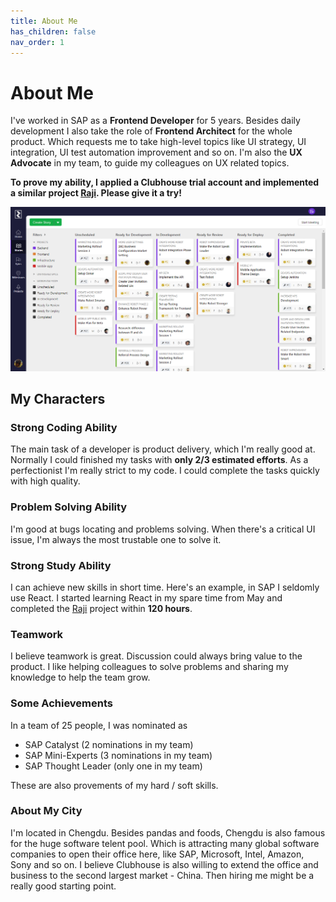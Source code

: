 ```yaml
---
title: About Me
has_children: false
nav_order: 1
---
```


# About Me
I've worked in SAP as a **Frontend Developer** for 5 years. Besides daily development I also take the role of **Frontend Architect** for the whole product. Which requests me to take high-level topics like UI strategy, UI integration, UI test automation improvement and so on. I'm also the **UX Advocate** in my team, to guide my colleagues on UX related topics.

**To prove my ability, I applied a Clubhouse trial account and implemented a similar project [Raji](https://cwang1221.github.io/docs/raji/raji.html). Please give it a try!**

![Raji](https://raw.githubusercontent.com/cwang1221/cwang1221.github.io/main/images/raji-stories.png)

## My Characters

### Strong Coding Ability
The main task of a developer is product delivery, which I'm really good at. Normally I could finished my tasks with **only 2/3 estimated efforts**. As a perfectionist I'm really strict to my code. I could complete the tasks quickly with high quality.

### Problem Solving Ability
I'm good at bugs locating and problems solving. When there's a critical UI issue, I'm always the most trustable one to solve it.

### Strong Study Ability
I can achieve new skills in short time. Here's an example, in SAP I seldomly use React. I started learning React in my spare time from May and completed the [Raji](https://cwang1221.github.io/docs/raji/raji.html) project within **120 hours**.

### Teamwork
I believe teamwork is great. Discussion could always bring value
to the product. I like helping colleagues to solve problems and sharing my knowledge to help the team grow.

### Some Achievements
In a team of 25 people, I was nominated as
- SAP Catalyst (2 nominations in my team)
- SAP Mini-Experts (3 nominations in my team)
- SAP Thought Leader (only one in my team)

These are also provements of my hard / soft skills.

### About My City
I'm located in Chengdu. Besides pandas and foods, Chengdu is also famous for the huge software telent pool. Which is attracting many global software companies to open their office here, like SAP, Microsoft, Intel, Amazon, Sony and so on. I believe Clubhouse is also willing to extend the office and business to the second largest market - China. Then hiring me might be a really good starting point. 

